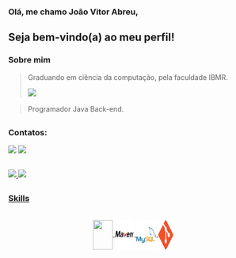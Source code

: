 ### **Olá, me chamo João Vitor Abreu,** 
## Seja bem-vindo(a) ao meu perfil!

### Sobre mim

> Graduando em ciência da computação, pela faculdade IBMR.
> <p align="left"><img src="http://img.shields.io/static/v1?label=PERIODO:&message=SEXTO&color=GREEN&style=for-the-badge"/></p>

> Programador Java Back-end.

##

### Contatos:

<div>  
  <a href="https://www.linkedin.com/in/jvitorabreu/"><img src="https://img.shields.io/badge/-LinkedIn-%230077B5?style=for-the-badge&logo=linkedin&logoColor=white"     
  target="_blank"></a>
  <a href="https://instagram.com/ara.jv" /><img src="https://img.shields.io/badge/-Instagram-%23E4405F?style=for-the-badge&logo=instagram&logoColor=white" target="_blank"></a>
  </a>
</div>

##

<div>
<a href="https://github.com/abrVit">
<img loading="lazy" height="140em" src="https://github-readme-stats.vercel.app/api/top-langs/?username=abrVit&layout=compact&langs_count=7&theme=dracula"/>
<img loading="lazy" height="140em" src="https://github-readme-stats.vercel.app/api?username=abrVit&show_icons=true&theme=dracula&include_all_commits=true&count_private=true"/>
</div>

##
### Skills

<div style="displa: inline_block"><br>
<div align="center">
  <img align="center" height="60" width="40" src="https://cdn.jsdelivr.net/gh/devicons/devicon/icons/java/java-original-wordmark.svg" />
  <img align="center" height="60" width="40" src="https://github.com/devicons/devicon/blob/master/icons/maven/maven-original-wordmark.svg" />
  <img align="center" height="60" width="40" src="https://github.com/devicons/devicon/blob/master/icons/mysql/mysql-original-wordmark.svg" />
  <img align="center" height="60" width="30" src="https://github.com/devicons/devicon/blob/master/icons/git/git-original.svg" />
</div>
